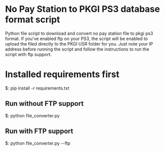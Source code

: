 # No Pay Station to PKGI PS3 database format script
Python file script to download and convert no pay station file to pkgi ps3 format.
If you've enabled ftp on your PS3, the script will be enabled to upload the filed directly to the PKGI USR folder for you. Just note your IP address before running the script and follow the instructions to run the script with ftp support.

# Installed requirements first
$: pip install -r requirements.txt

## Run without FTP support
$: python file_converter.py

## Run with FTP support

$: python file_converter.py --ftp
